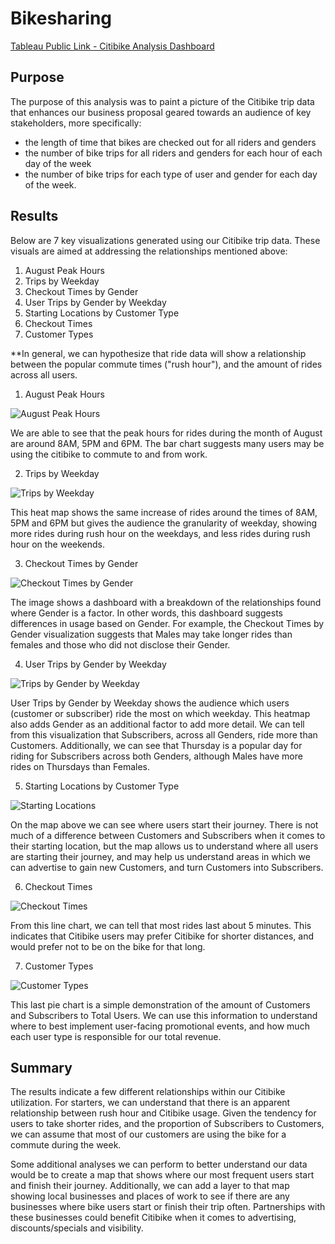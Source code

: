# Bikesharing

[Tableau Public Link - Citibike Analysis Dashboard](https://public.tableau.com/views/Module_14Challenge_16623219874910/CitibikeAnalysis?:language=en-US&publish=yes&:display_count=n&:origin=viz_share_link)

## Purpose

The purpose of this analysis was to paint a picture of the Citibike trip data that enhances our business proposal geared towards an audience of key stakeholders, 
more specifically:
- the length of time that bikes are checked out for all riders and genders
- the number of bike trips for all riders and genders for each hour of each day of the week
- the number of bike trips for each type of user and gender for each day of the week.

## Results

Below are 7 key visualizations generated using our Citibike trip data. These visuals are aimed at addressing the relationships mentioned above:
1. August Peak Hours
2. Trips by Weekday
3. Checkout Times by Gender
4. User Trips by Gender by Weekday
5. Starting Locations by Customer Type
6. Checkout Times
7. Customer Types

**In general, we can hypothesize that ride data will show a relationship between the popular commute times ("rush hour"), and the amount of rides across all users.

1. August Peak Hours

![August Peak Hours](https://github.com/jmalauss/bikesharing/blob/main/August%20Peak%20Hours.png)

We are able to see that the peak hours for rides during the month of August are around 8AM, 5PM and 6PM. The bar chart suggests many users may be using the citibike to commute to and from work.

2. Trips by Weekday

![Trips by Weekday](https://github.com/jmalauss/bikesharing/blob/main/Trips%20By%20Weekday.png)

This heat map shows the same increase of rides around the times of 8AM, 5PM and 6PM but gives the audience the granularity of weekday, showing more rides during rush hour on the weekdays, and less rides during rush hour on the weekends.

3. Checkout Times by Gender

![Checkout Times by Gender](https://github.com/jmalauss/bikesharing/blob/main/Gender%20Breakdown.png)

The image shows a dashboard with a breakdown of the relationships found where Gender is a factor. In other words, this dashboard suggests differences in usage based on Gender. For example, the Checkout Times by Gender visualization suggests that Males may take longer rides than females and those who did not disclose their Gender.

4. User Trips by Gender by Weekday

![Trips by Gender by Weekday](https://github.com/jmalauss/bikesharing/blob/main/Gender%20Breakdown.png)

User Trips by Gender by Weekday shows the audience which users (customer or subscriber) ride the most on which weekday. This heatmap also adds Gender as an additional factor to add more detail. We can tell from this visualization that Subscribers, across all Genders, ride more than Customers. Additionally, we can see that Thursday is a popular day for riding for Subscribers across both Genders, although Males have more rides on Thursdays than Females. 

5. Starting Locations by Customer Type

![Starting Locations](https://github.com/jmalauss/bikesharing/blob/main/Starting%20Locations.png)

On the map above we can see where users start their journey. There is not much of a difference between Customers and Subscribers when it comes to their starting location, but the map allows us to understand where all users are starting their journey, and may help us understand areas in which we can advertise to gain new Customers, and turn Customers into Subscribers.

6. Checkout Times

![Checkout Times](https://github.com/jmalauss/bikesharing/blob/main/Checkout%20Times.png)

From this line chart, we can tell that most rides last about 5 minutes. This indicates that Citibike users may prefer Citibike for shorter distances, and would prefer not to be on the bike for that long.

7. Customer Types

![Customer Types](https://github.com/jmalauss/bikesharing/blob/main/Customer%20Types.png)

This last pie chart is a simple demonstration of the amount of Customers and Subscribers to Total Users. We can use this information to understand where to best implement user-facing promotional events, and how much each user type is responsible for our total revenue.

## Summary

The results indicate a few different relationships within our Citibike utilization. For starters, we can understand that there is an apparent relationship between rush hour and Citibike usage. Given the tendency for users to take shorter rides, and the proportion of Subscribers to Customers, we can assume that most of our customers are using the bike for a commute during the week. 

Some additional analyses we can perform to better understand our data would be to create a map that shows where our most frequent users start and finish their journey. Additionally, we can add a layer to that map showing local businesses and places of work to see if there are any businesses where bike users start or finish their trip often. Partnerships with these businesses could benefit Citibike when it comes to advertising, discounts/specials and visibility. 
